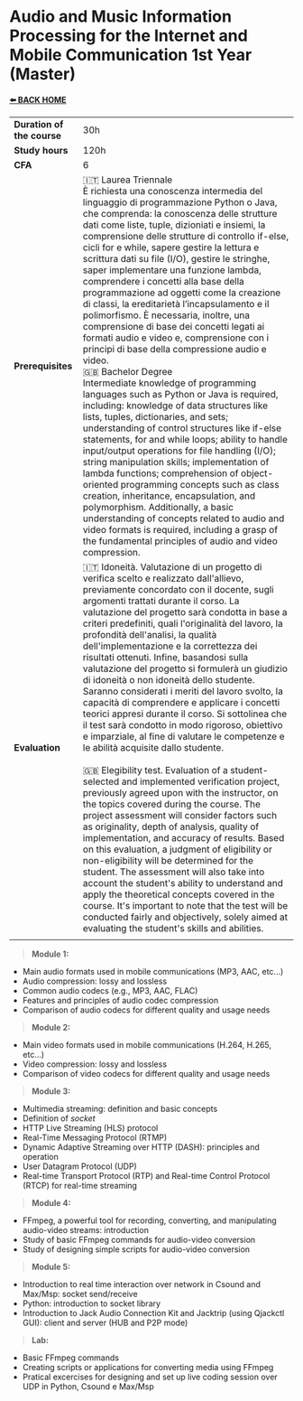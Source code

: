 # **Audio and Music Information Processing for the Internet and Mobile Communication 1st Year (Master)** 

[**⬅️ BACK HOME**](/HOME.md)  


|                          |     |
|:-------------------------|:----|  
|**Duration of the course**|30h  |
|**Study hours**           |120h |
|**CFA**                   |6    |
|**Prerequisites**         |🇮🇹 Laurea Triennale<br>È richiesta una conoscenza intermedia del linguaggio di programmazione Python o Java, che comprenda: la conoscenza delle strutture dati come liste, tuple, dizioniati e insiemi, la comprensione delle strutture di controllo if-else, cicli for e while, sapere gestire la lettura e scrittura dati su file (I/O), gestire le stringhe, saper implementare una funzione lambda, comprendere i concetti alla base della programmazione ad oggetti come la creazione di classi, la ereditarietà l’incapsulamento e il polimorfismo. È necessaria, inoltre, una comprensione di base dei concetti legati ai formati audio e video e, comprensione con i principi di base della compressione audio e video.<br>🇬🇧 Bachelor Degree<br>Intermediate knowledge of programming languages such as Python or Java is required, including: knowledge of data structures like lists, tuples, dictionaries, and sets; understanding of control structures like if-else statements, for and while loops; ability to handle input/output operations for file handling (I/O); string manipulation skills; implementation of lambda functions; comprehension of object-oriented programming concepts such as class creation, inheritance, encapsulation, and polymorphism. Additionally, a basic understanding of concepts related to audio and video formats is required, including a grasp of the fundamental principles of audio and video compression. |
|**Evaluation**            |🇮🇹 Idoneità. Valutazione di un progetto di verifica scelto e realizzato dall'allievo, previamente concordato con il docente, sugli argomenti trattati durante il corso. La valutazione del progetto sarà condotta in base a criteri predefiniti, quali l'originalità del lavoro, la profondità dell'analisi, la qualità dell'implementazione e la correttezza dei risultati ottenuti. Infine, basandosi sulla valutazione del progetto si formulerà un giudizio di idoneità o non idoneità dello studente. Saranno considerati i meriti del lavoro svolto, la capacità di comprendere e applicare i concetti teorici appresi durante il corso. Si sottolinea che il test sarà condotto in modo rigoroso, obiettivo e imparziale, al fine di valutare le competenze e le abilità acquisite dallo studente.<br><br>🇬🇧 Elegibility test. Evaluation of a student-selected and implemented verification project, previously agreed upon with the instructor, on the topics covered during the course. The project assessment will consider factors such as originality, depth of analysis, quality of implementation, and accuracy of results. Based on this evaluation, a judgment of eligibility or non-eligibility will be determined for the student. The assessment will also take into account the student's ability to understand and apply the theoretical concepts covered in the course. It's important to note that the test will be conducted fairly and objectively, solely aimed at evaluating the student's skills and abilities.|
|                          |     |

>**Module 1:**
- Main audio formats used in mobile communications (MP3, AAC, etc...)
- Audio compression: lossy and lossless
- Common audio codecs (e.g., MP3, AAC, FLAC)
- Features and principles of audio codec compression
- Comparison of audio codecs for different quality and usage needs

>**Module 2:**
- Main video formats used in mobile communications (H.264, H.265, etc...)
- Video compression: lossy and lossless
- Comparison of video codecs for different quality and usage needs

>**Module 3:**
- Multimedia streaming: definition and basic concepts
- Definition of *socket*
- HTTP Live Streaming (HLS) protocol
- Real-Time Messaging Protocol (RTMP)
- Dynamic Adaptive Streaming over HTTP (DASH): principles and operation
- User Datagram Protocol (UDP)
- Real-time Transport Protocol (RTP) and Real-time Control Protocol (RTCP) for real-time streaming

>**Module 4:**
- FFmpeg, a powerful tool for recording, converting, and manipulating audio-video streams: introduction
- Study of basic FFmpeg commands for audio-video conversion
- Study of designing simple scripts for audio-video conversion

>**Module 5:**  
- Introduction to real time interaction over network in Csound and Max/Msp: socket send/receive
- Python: introduction to socket library
- Introduction to Jack Audio Connection Kit and Jacktrip (using Qjackctl GUI): client and server (HUB and P2P mode)

>**Lab:**
- Basic FFmpeg commands
- Creating scripts or applications for converting media using FFmpeg
- Pratical excercises for designing and set up live coding session over UDP in Python, Csound e Max/Msp  